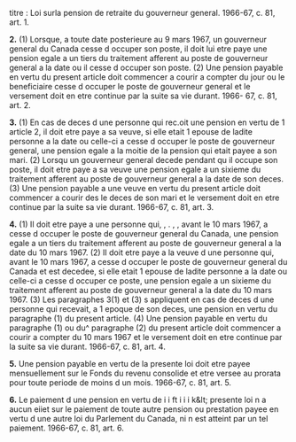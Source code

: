 titre : Loi surla pension de retraite du gouverneur
general. 1966-67, c. 81, art. 1.

**2.** (1) Lorsque, a toute date posterieure au
9 mars 1967, un gouverneur general du Canada
cesse d occuper son poste, il doit lui etre paye
une pension egale a un tiers du traitement
afferent au poste de gouverneur general a la
date ou il cesse d occuper son poste.
(2) Une pension payable en vertu du present
article doit commencer a courir a compter du
jour ou le beneficiaire cesse d occuper le poste
de gouverneur general et le versement doit en
etre continue par la suite sa vie durant. 1966-
67, c. 81, art. 2.

**3.** (1) En cas de deces d une personne qui
rec.oit une pension en vertu de 1 article 2, il
doit etre paye a sa veuve, si elle etait 1 epouse
de ladite personne a la date ou celle-ci a cesse
d occuper le poste de gouverneur general, une
pension egale a la moitie de la pension qui
etait payee a son mari.
(2) Lorsqu un gouverneur general decede
pendant qu il occupe son poste, il doit etre
paye a sa veuve une pension egale a un
sixieme du traitement afferent au poste de
gouverneur general a la date de son deces.
(3) Une pension payable a une veuve en
vertu du present article doit commencer a
courir des le deces de son mari et le versement
doit en etre continue par la suite sa vie
durant. 1966-67, c. 81, art. 3.

**4.** (1) II doit etre paye a une personne qui,
, . , ,
avant le 10 mars 1967, a cesse d occuper le
poste de gouverneur general du Canada, une
pension egale a un tiers du traitement afferent
au poste de gouverneur general a la date du
10 mars 1967.
(2) II doit etre paye a la veuve d une
personne qui, avant le 10 mars 1967, a cesse
d occuper le poste de gouverneur general du
Canada et est decedee, si elle etait 1 epouse
de ladite personne a la date ou celle-ci a cesse
d occuper ce poste, une pension egale a un
sixieme du traitement afferent au poste de
gouverneur general a la date du 10 mars 1967.
(3) Les paragraphes 3(1) et (3) s appliquent
en cas de deces d une personne qui recevait, a
1 epoque de son deces, une pension en vertu
du paragraphe (1) du present article.
(4) Une pension payable en vertu du
paragraphe (1) ou du^ paragraphe (2) du
present article doit commencer a courir a
compter du 10 mars 1967 et le versement doit
en etre continue par la suite sa vie durant.
1966-67, c. 81, art. 4.

**5.** Une pension payable en vertu de la
presente loi doit etre payee mensuellement
sur le Fonds du revenu consolide et etre versee
au prorata pour toute periode de moins d un
mois. 1966-67, c. 81, art. 5.

**6.** Le paiement d une pension en vertu de
i i ft i i i
k&amp;lt; presente loi n a aucun eiiet sur le paiement
de toute autre pension ou prestation payee
en vertu d une autre loi du Parlement du
Canada, ni n est atteint par un tel paiement.
1966-67, c. 81, art. 6.
